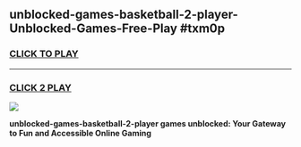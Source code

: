 
## unblocked-games-basketball-2-player-Unblocked-Games-Free-Play #txm0p
<h3>
<a href="https://us.freeplayer.one?title=unblocked-games-basketball-2-player&ref=9M">CLICK TO PLAY</a></h3>
<hr>

<h3>
<a href="https://us.freeplayer.one?title=unblocked-games-basketball-2-player&ref=9M">CLICK 2 PLAY</a>
  
</h3>

<a href="https://us.freeplayer.one?title=unblocked-games-basketball-2-player&ref=9M"><img src="https://clearcache.store/games.png"></a>


**unblocked-games-basketball-2-player games unblocked: Your Gateway to Fun and Accessible Online Gaming**
